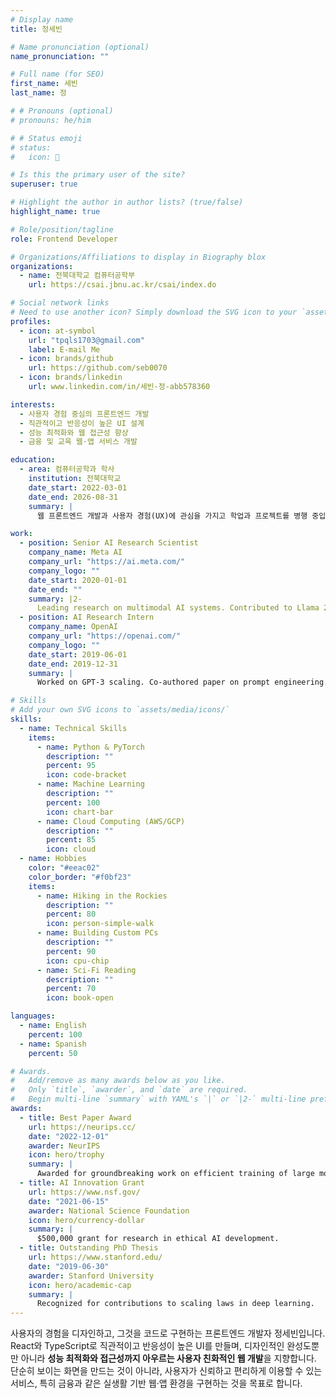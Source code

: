 ```yaml
---
# Display name
title: 정세빈

# Name pronunciation (optional)
name_pronunciation: ""

# Full name (for SEO)
first_name: 세빈
last_name: 정

# # Pronouns (optional)
# pronouns: he/him

# # Status emoji
# status:
#   icon: 🚀

# Is this the primary user of the site?
superuser: true

# Highlight the author in author lists? (true/false)
highlight_name: true

# Role/position/tagline
role: Frontend Developer

# Organizations/Affiliations to display in Biography blox
organizations:
  - name: 전북대학교 컴퓨터공학부
    url: https://csai.jbnu.ac.kr/csai/index.do

# Social network links
# Need to use another icon? Simply download the SVG icon to your `assets/media/icons/` folder.
profiles:
  - icon: at-symbol
    url: "tpqls1703@gmail.com"
    label: E-mail Me
  - icon: brands/github
    url: https://github.com/seb0070
  - icon: brands/linkedin
    url: www.linkedin.com/in/세빈-정-abb578360

interests:
  - 사용자 경험 중심의 프론트엔드 개발
  - 직관적이고 반응성이 높은 UI 설계
  - 성능 최적화와 웹 접근성 향상
  - 금융 및 교육 웹·앱 서비스 개발

education:
  - area: 컴퓨터공학과 학사
    institution: 전북대학교
    date_start: 2022-03-01
    date_end: 2026-08-31
    summary: |
      웹 프론트엔드 개발과 사용자 경험(UX)에 관심을 가지고 학업과 프로젝트를 병행 중입니다.

work:
  - position: Senior AI Research Scientist
    company_name: Meta AI
    company_url: "https://ai.meta.com/"
    company_logo: ""
    date_start: 2020-01-01
    date_end: ""
    summary: |2-
      Leading research on multimodal AI systems. Contributed to Llama 2 and other open-source models. 50+ citations in 3 years.
  - position: AI Research Intern
    company_name: OpenAI
    company_url: "https://openai.com/"
    company_logo: ""
    date_start: 2019-06-01
    date_end: 2019-12-31
    summary: |
      Worked on GPT-3 scaling. Co-authored paper on prompt engineering.

# Skills
# Add your own SVG icons to `assets/media/icons/`
skills:
  - name: Technical Skills
    items:
      - name: Python & PyTorch
        description: ""
        percent: 95
        icon: code-bracket
      - name: Machine Learning
        description: ""
        percent: 100
        icon: chart-bar
      - name: Cloud Computing (AWS/GCP)
        description: ""
        percent: 85
        icon: cloud
  - name: Hobbies
    color: "#eeac02"
    color_border: "#f0bf23"
    items:
      - name: Hiking in the Rockies
        description: ""
        percent: 80
        icon: person-simple-walk
      - name: Building Custom PCs
        description: ""
        percent: 90
        icon: cpu-chip
      - name: Sci-Fi Reading
        description: ""
        percent: 70
        icon: book-open

languages:
  - name: English
    percent: 100
  - name: Spanish
    percent: 50

# Awards.
#   Add/remove as many awards below as you like.
#   Only `title`, `awarder`, and `date` are required.
#   Begin multi-line `summary` with YAML's `|` or `|2-` multi-line prefix and indent 2 spaces below.
awards:
  - title: Best Paper Award
    url: https://neurips.cc/
    date: "2022-12-01"
    awarder: NeurIPS
    icon: hero/trophy
    summary: |
      Awarded for groundbreaking work on efficient training of large models.
  - title: AI Innovation Grant
    url: https://www.nsf.gov/
    date: "2021-06-15"
    awarder: National Science Foundation
    icon: hero/currency-dollar
    summary: |
      $500,000 grant for research in ethical AI development.
  - title: Outstanding PhD Thesis
    url: https://www.stanford.edu/
    date: "2019-06-30"
    awarder: Stanford University
    icon: hero/academic-cap
    summary: |
      Recognized for contributions to scaling laws in deep learning.
---
```


사용자의 경험을 디자인하고, 그것을 코드로 구현하는 프론트엔드 개발자 정세빈입니다.  
React와 TypeScript로 직관적이고 반응성이 높은 UI를 만들며, 디자인적인 완성도뿐만 아니라 **성능 최적화와 접근성까지 아우르는 사용자 친화적인 웹 개발**을 지향합니다.  
단순히 보이는 화면을 만드는 것이 아니라, 사용자가 신뢰하고 편리하게 이용할 수 있는 서비스, 특히 금융과 같은 실생활 기반 웹·앱 환경을 구현하는 것을 목표로 합니다.
